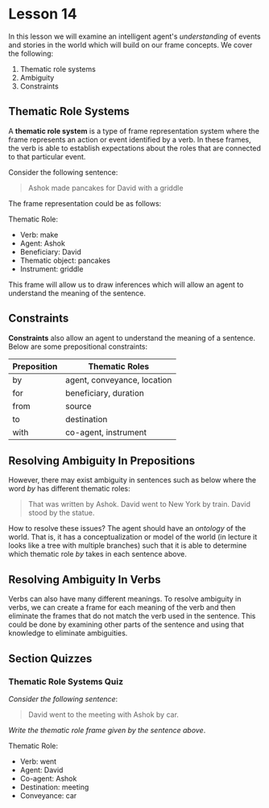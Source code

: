# Lesson 14

In this lesson we will examine an intelligent agent's _understanding_ of events and stories in the world which will build on our frame concepts. We cover the following:

1. Thematic role systems
2. Ambiguity
3. Constraints

## Thematic Role Systems

A **thematic role system** is a type of frame representation system where the frame represents an action or event identified by a verb. In these frames, the verb is able to establish expectations about the roles that are connected to that particular event.

Consider the following sentence:

> Ashok made pancakes for David with a griddle

The frame representation could be as follows:

Thematic Role:

- Verb: make
- Agent: Ashok
- Beneficiary: David
- Thematic object: pancakes
- Instrument: griddle

This frame will allow us to draw inferences which will allow an agent to understand the meaning of the sentence.

## Constraints

**Constraints** also allow an agent to understand the meaning of a sentence. Below are some prepositional constraints:

| Preposition | Thematic Roles              |
| ----------- | --------------------------- |
| by          | agent, conveyance, location |
| for         | beneficiary, duration       |
| from        | source                      |
| to          | destination                 |
| with        | co-agent, instrument        |

## Resolving Ambiguity In Prepositions

However, there may exist ambiguity in sentences such as below where the word _by_ has different thematic roles:

> That was written by Ashok.
> David went to New York by train.
> David stood by the statue.

How to resolve these issues? The agent should have an _ontology_ of the world. That is, it has a conceptualization or model of the world (in lecture it looks like a tree with multiple branches) such that it is able to determine which thematic role _by_ takes in each sentence above.

## Resolving Ambiguity In Verbs

Verbs can also have many different meanings. To resolve ambiguity in verbs, we can create a frame for each meaning of the verb and then eliminate the frames that do not match the verb used in the sentence. This could be done by examining other parts of the sentence and using that knowledge to eliminate ambiguities.

## Section Quizzes

### Thematic Role Systems Quiz

_Consider the following sentence_:

> David went to the meeting with Ashok by car.

_Write the thematic role frame given by the sentence above_.

Thematic Role:

- Verb: went
- Agent: David
- Co-agent: Ashok
- Destination: meeting
- Conveyance: car
